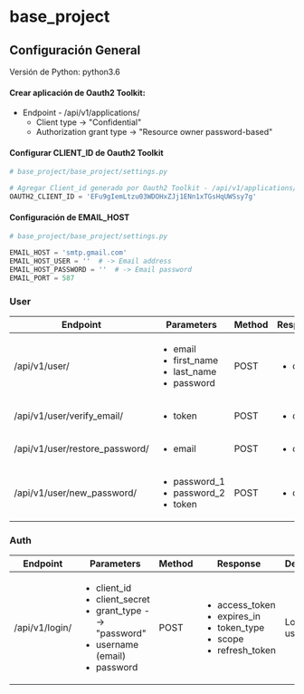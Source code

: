 # base_project

## Configuración General

Versión de Python: python3.6

#### Crear aplicación de Oauth2 Toolkit: 
- Endpoint - /api/v1/applications/
  - Client type -> "Confidential"
  - Authorization grant type -> "Resource owner password-based"

#### Configurar CLIENT_ID de Oauth2 Toolkit
```python
# base_project/base_project/settings.py

# Agregar Client_id generado por Oauth2 Toolkit - /api/v1/applications/
OAUTH2_CLIENT_ID = 'EFu9gIemLtzu03WDOHxZJj1ENn1xTGsHqUWSsy7g'
```

#### Configuración de EMAIL_HOST
```python
# base_project/base_project/settings.py

EMAIL_HOST = 'smtp.gmail.com'
EMAIL_HOST_USER = ''  # -> Email address
EMAIL_HOST_PASSWORD = ''  # -> Email password
EMAIL_PORT = 587
```

### User
| Endpoint | Parameters | Method | Response | Description | 
| --- | --- | --- | --- | --- |
| /api/v1/user/ | <ul><li>email</li><li>first_name</li><li>last_name</li><li>password</li></ul> | POST | <ul><li>detail</li></ul> | Registro de usuario |
| /api/v1/user/verify_email/ | <ul><li>token</li></ul> | POST | <ul><li>detail</li></ul> | Verificar email |
| /api/v1/user/restore_password/ | <ul><li>email</li></ul> | POST | <ul><li>detail</li></ul> | Recuperar contraseña |
| /api/v1/user/new_password/ | <ul><li>password_1</li><li>password_2</li><li>token</li></ul> | POST | <ul><li>detail</li></ul> | Nueva contraseña |

### Auth
| Endpoint | Parameters | Method | Response | Description | 
| --- | --- | --- | --- | --- |
| /api/v1/login/ | <ul><li>client_id</li><li>client_secret</li><li>grant_type --> "password"</li><li>username (email)</li><li>password</li></ul> | POST | <ul><li>access_token</li><li>expires_in</li><li>token_type</li><li>scope</li><li>refresh_token</li></ul> | Login de usuario |

